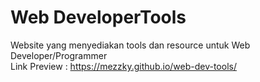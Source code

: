 # Web DeveloperTools
Website yang menyediakan tools dan resource untuk Web Developer/Programmer <br>
Link Preview : https://mezzky.github.io/web-dev-tools/
